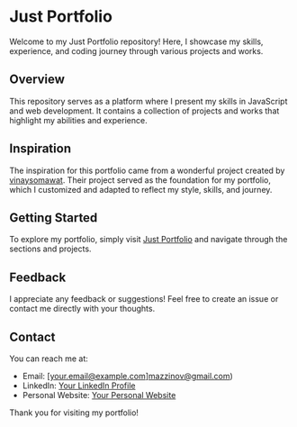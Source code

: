 # Just Portfolio

Welcome to my Just Portfolio repository! Here, I showcase my skills, experience, and coding journey through various projects and works.

## Overview

This repository serves as a platform where I present my skills in JavaScript and web development. It contains a collection of projects and works that highlight my abilities and experience.

## Inspiration

The inspiration for this portfolio came from a wonderful project created by [vinaysomawat](https://github.com/vinaysomawat/vinaysomawat.github.io). Their project served as the foundation for my portfolio, which I customized and adapted to reflect my style, skills, and journey.


## Getting Started

To explore my portfolio, simply visit [Just Portfolio](#) and navigate through the sections and projects.

## Feedback

I appreciate any feedback or suggestions! Feel free to create an issue or contact me directly with your thoughts.

## Contact

You can reach me at:

- Email: [your.email@example.com]mazzinov@gmail.com)
- LinkedIn: [Your LinkedIn Profile]([https://www.linkedin.com/in/your-profile](https://www.linkedin.com/in/osman-mazinov-lennarovich/))
- Personal Website: [Your Personal Website](https://yourwebsite.com)

Thank you for visiting my portfolio!
